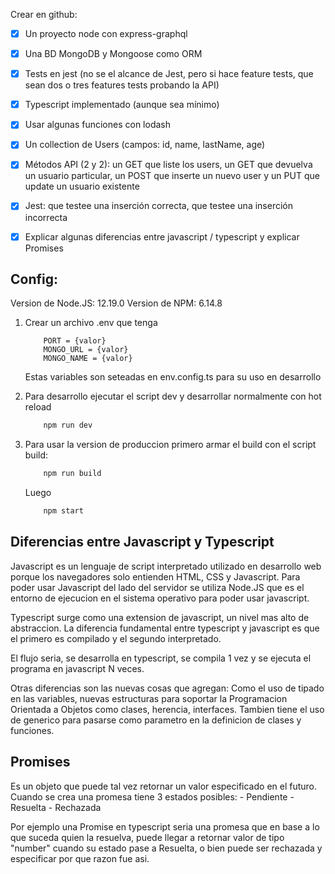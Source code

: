 Crear en github:
- [X] Un proyecto node con express-graphql
- [X] Una BD MongoDB y Mongoose como ORM
- [X] Tests en jest (no se el alcance de Jest, pero si hace feature tests, que sean dos o tres features tests probando la API)
- [X] Typescript implementado (aunque sea mínimo)
- [X] Usar algunas funciones con lodash
- [X] Un collection de Users (campos: id, name, lastName, age)
- [X] Métodos API (2 y 2): un GET que liste los users, un GET que devuelva un usuario particular, un POST que inserte un nuevo user y un PUT que update un usuario existente
- [X] Jest: que testee una inserción correcta, que testee una inserción incorrecta
- [X] Explicar algunas diferencias entre javascript / typescript y explicar Promises


## Config:
Version de Node.JS: 12.19.0
Version de NPM: 6.14.8

1. Crear un archivo .env que tenga 
    ```
        PORT = {valor}
        MONGO_URL = {valor}
        MONGO_NAME = {valor}
    ```
    Estas variables son seteadas en env.config.ts para su uso en desarrollo

2. Para desarrollo ejecutar el script dev y desarrollar normalmente con hot reload
    ```bash
        npm run dev
    ```
3. Para usar la version de produccion primero armar el build con el script build:
    ```bash
        npm run build
    ```
   Luego
    ```bash
        npm start
    ```


## Diferencias entre Javascript y Typescript
Javascript es un lenguaje de script interpretado utilizado en desarrollo web porque los navegadores
solo entienden HTML, CSS y Javascript. Para poder usar Javascript del lado del servidor se utiliza
Node.JS que es el entorno de ejecucion en el sistema operativo para poder usar javascript.

Typescript surge como una extension de javascript, un nivel mas alto de abstraccion.
La diferencia fundamental entre typescript y javascript es que el primero es compilado y el segundo
interpretado.

El flujo seria, se desarrolla en typescript, se compila 1 vez y 
se ejecuta el programa en javascript N veces.

Otras diferencias son las nuevas cosas que agregan:
Como el uso de tipado en las variables, nuevas estructuras para soportar la Programacion Orientada
a Objetos como clases, herencia, interfaces.
Tambien tiene el uso de generico para pasarse como parametro en la definicion de clases y funciones.


## Promises
Es un objeto que puede tal vez retornar un valor especificado en el futuro.
Cuando se crea una promesa tiene 3 estados posibles:
    - Pendiente
    - Resuelta
    - Rechazada

Por ejemplo una Promise<number> en typescript seria una promesa que en base a lo que suceda quien la resuelva,
puede llegar a retornar valor de tipo "number" cuando su estado pase a Resuelta, o bien puede ser rechazada y 
especificar por que razon fue asi.
